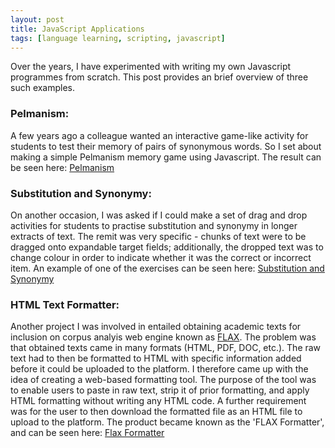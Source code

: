```yaml
---
layout: post
title: JavaScript Applications
tags: [language learning, scripting, javascript]
---
```


Over the years, I have experimented with writing my own Javascript programmes from scratch. This post provides an brief overview of three such examples.

### Pelmanism:
A few years ago a colleague wanted an interactive game-like activity for students to test their memory of pairs of synonymous words. So I set about making a simple Pelmanism memory game using Javascript. The result can be seen here: [Pelmanism](http://qmlanguagecentre.on-rev.com/samples/pelmanism.html)

### Substitution and Synonymy:
On another occasion, I was asked if I could make a set of drag and drop activities for students to practise substitution and synonymy in longer extracts of text. The remit was very specific - chunks of text were to be dragged onto expandable target fields; additionally, the dropped text was to change colour in order to indicate whether it was the correct or incorrect item. An example of one of the exercises can be seen here: 
[Substitution and Synonymy](http://qmlanguagecentre.on-rev.com/substitution-synonymy/subsyn1.html)

### HTML Text Formatter:
Another project I was involved in entailed obtaining academic texts for inclusion on corpus analyis web engine known as [FLAX](http://flax.nzdl.org/greenstone3/flax). The problem was that obtained texts came in many formats (HTML, PDF, DOC, etc.). The raw text had to then be formatted to HTML with specific information added before it could be uploaded to the platform. I therefore came up with the idea of creating a web-based formatting tool. The purpose of the tool was to enable users to paste in raw text, strip it of prior formatting, and apply HTML formatting without writing any HTML code. A further requirement was for the user to then download the formatted file as an HTML file to upload to the platform. The product became known as the 'FLAX Formatter', and can be seen here: [Flax Formatter](http://qmlanguagecentre.on-rev.com/flaxapps/flax-formatter-v3/)

